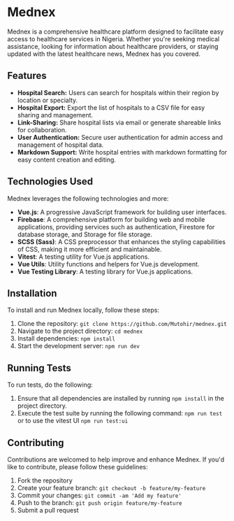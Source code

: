 # Mednex

Mednex is a comprehensive healthcare platform designed to facilitate easy access to healthcare services in Nigeria. Whether you're seeking medical assistance, looking for information about healthcare providers, or staying updated with the latest healthcare news, Mednex has you covered.

## Features

- **Hospital Search:** Users can search for hospitals within their region by location or specialty.
- **Hospital Export:** Export the list of hospitals to a CSV file for easy sharing and management.
- **Link-Sharing:** Share hospital lists via email or generate shareable links for collaboration.
- **User Authentication:** Secure user authentication for admin access and management of hospital data.
- **Markdown Support:** Write hospital entries with markdown formatting for easy content creation and editing.

## Technologies Used

Mednex leverages the following technologies and more:

- **Vue.js**: A progressive JavaScript framework for building user interfaces.
- **Firebase**: A comprehensive platform for building web and mobile applications, providing services such as authentication, Firestore for database storage, and Storage for file storage.
- **SCSS (Sass)**: A CSS preprocessor that enhances the styling capabilities of CSS, making it more efficient and maintainable.
- **Vitest**: A testing utility for Vue.js applications.
- **Vue Utils**: Utility functions and helpers for Vue.js development.
- **Vue Testing Library**: A testing library for Vue.js applications.

## Installation

To install and run Mednex locally, follow these steps:

1. Clone the repository: `git clone https://github.com/Mutohir/mednex.git`
2. Navigate to the project directory: `cd mednex`
3. Install dependencies: `npm install`
4. Start the development server: `npm run dev`

## Running Tests

To run tests, do the following:

1. Ensure that all dependencies are installed by running `npm install` in the project directory.
2. Execute the test suite by running the following command: `npm run test` or to use the vitest UI `npm run test:ui`

## Contributing

Contributions are welcomed to help improve and enhance Mednex. If you'd like to contribute, please follow these guidelines:

1. Fork the repository
2. Create your feature branch: `git checkout -b feature/my-feature`
3. Commit your changes: `git commit -am 'Add my feature'`
4. Push to the branch: `git push origin feature/my-feature`
5. Submit a pull request